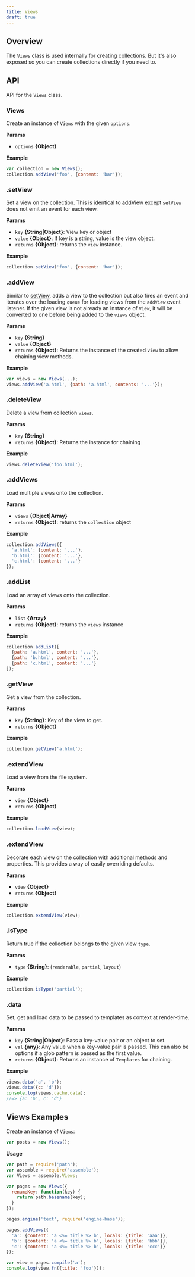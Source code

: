 ```yaml
---
title: Views
draft: true
---
```


## Overview

The `Views` class is used internally for creating collections. But it's also exposed so you can create collections directly if you need to.

## API

API for the `Views` class.

### Views

Create an instance of `Views` with the given `options`.

**Params**

* `options` **{Object}**

**Example**

```js
var collection = new Views();
collection.addView('foo', {content: 'bar'});
```

### .setView

Set a view on the collection. This is identical to [addView](#addView) except `setView` does not emit an event for each view.

**Params**

* `key` **{String|Object}**: View key or object
* `value` **{Object}**: If key is a string, value is the view object.
* `returns` **{Object}**: returns the `view` instance.

**Example**

```js
collection.setView('foo', {content: 'bar'});
```

### .addView

Similar to [setView](#setView), adds a view to the collection but also fires an event and iterates over the loading `queue` for loading views from the `addView` event listener. If the given view is not already an instance of `View`, it will be converted to one before being added to the `views` object.

**Params**

* `key` **{String}**
* `value` **{Object}**
* `returns` **{Object}**: Returns the instance of the created `View` to allow chaining view methods.

**Example**

```js
var views = new Views(...);
views.addView('a.html', {path: 'a.html', contents: '...'});
```

### .deleteView

Delete a view from collection `views`.

**Params**

* `key` **{String}**
* `returns` **{Object}**: Returns the instance for chaining

**Example**

```js
views.deleteView('foo.html');
```

### .addViews

Load multiple views onto the collection.

**Params**

* `views` **{Object|Array}**
* `returns` **{Object}**: returns the `collection` object

**Example**

```js
collection.addViews({
  'a.html': {content: '...'},
  'b.html': {content: '...'},
  'c.html': {content: '...'}
});
```

### .addList

Load an array of views onto the collection.

**Params**

* `list` **{Array}**
* `returns` **{Object}**: returns the `views` instance

**Example**

```js
collection.addList([
  {path: 'a.html', content: '...'},
  {path: 'b.html', content: '...'},
  {path: 'c.html', content: '...'}
]);
```

### .getView

Get a view from the collection.

**Params**

* `key` **{String}**: Key of the view to get.
* `returns` **{Object}**

**Example**

```js
collection.getView('a.html');
```

### .extendView

Load a view from the file system.

**Params**

* `view` **{Object}**
* `returns` **{Object}**

**Example**

```js
collection.loadView(view);
```

### .extendView

Decorate each view on the collection with additional methods and properties. This provides a way of easily overriding defaults.

**Params**

* `view` **{Object}**
* `returns` **{Object}**

**Example**

```js
collection.extendView(view);
```

### .isType

Return true if the collection belongs to the given view `type`.

**Params**

* `type` **{String}**: (`renderable`, `partial`, `layout`)

**Example**

```js
collection.isType('partial');
```

### .data

Set, get and load data to be passed to templates as context at render-time.

**Params**

* `key` **{String|Object}**: Pass a key-value pair or an object to set.
* `val` **{any}**: Any value when a key-value pair is passed. This can also be options if a glob pattern is passed as the first value.
* `returns` **{Object}**: Returns an instance of `Templates` for chaining.

**Example**

```js
views.data('a', 'b');
views.data({c: 'd'});
console.log(views.cache.data);
//=> {a: 'b', c: 'd'}
```

## Views Examples

Create an instance of `Views`:

```js
var posts = new Views();
```

**Usage**

```js
var path = require('path');
var assemble = require('assemble');
var Views = assemble.Views;

var pages = new Views({
  renameKey: function(key) {
    return path.basename(key);
  }
});

pages.engine('text', require('engine-base'));

pages.addViews({
  'a': {content: 'a <%= title %> b', locals: {title: 'aaa'}},
  'b': {content: 'a <%= title %> b', locals: {title: 'bbb'}},
  'c': {content: 'a <%= title %> b', locals: {title: 'ccc'}}
});

var view = pages.compile('a');
console.log(view.fn({title: 'foo'}));
```